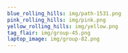 ```yaml
---
blue_rolling_hills: img/path-1531.png
pink_rolling_hills: img/pink.png
yellow_rolling_hills: img/yellow.png
tag_flair: img/group-45.png
laptop_image: img/group-82.png
---
```

